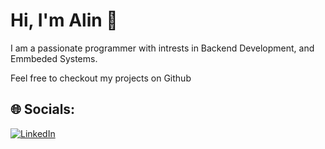 # Hi, I'm Alin 👋

I am a passionate programmer with intrests in Backend Development, and Emmbeded Systems.

Feel free to checkout my projects on Github

## 🌐 Socials:
[![LinkedIn](https://img.shields.io/badge/LinkedIn-%231877F2.svg?logo=LinkedIn&logoColor=white)](https://www.linkedin.com/in/alin-olteanu/)




